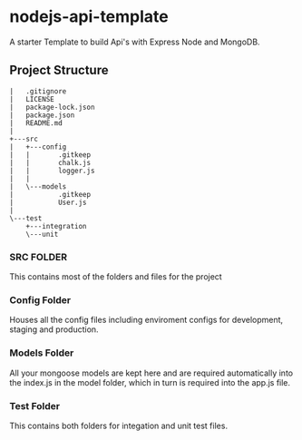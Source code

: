 # nodejs-api-template
A starter Template to build Api's with Express Node and MongoDB. 

## Project Structure

```|   .eslintrc.json
|   .gitignore
|   LICENSE
|   package-lock.json
|   package.json
|   README.md
|
+---src
|   +---config
|   |       .gitkeep
|   |       chalk.js
|   |       logger.js
|   |
|   \---models
|           .gitkeep
|           User.js
|
\---test
    +---integration
    \---unit

```

### SRC FOLDER
This contains most of the folders and  files for the project

### Config Folder
Houses all the config files including enviroment configs for development, staging and production.

### Models Folder
All your mongoose models are kept here and are required automatically into the index.js in the model folder, which in turn is required into the app.js file.


### Test Folder
This contains both folders for integation and unit test files.



